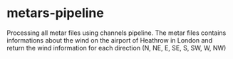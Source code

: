 # metars-pipeline
Processing all metar files using channels pipeline. The metar files contains informations about the wind
on the airport of Heathrow in London and return the wind information for each direction (N, NE, E, SE, S, SW, W, NW)
